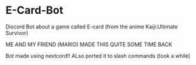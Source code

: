 # E-Card-Bot
Discord Bot about a game called E-card (from the anime Kaiji:Ultimate Survivor)


ME AND MY FRIEND (MARIO) MADE THIS QUITE SOME TIME BACK

Bot made using nextcord!! ALso ported it to slash commands (took a while)
